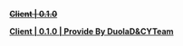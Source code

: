 ~~**[Client | 0.1.0](https://line1-package.zenlesszonezero.com/download/windows/0.1.0/20220726-071636_c0b0cadc6ddd/ZZZ.zip)**~~   

**[Client | 0.1.0 | Provide By DuolaD&CYTeam](https://7ww2hb-my.sharepoint.com/:u:/g/personal/duolad_cyteam_me/ESn3PYW0bG5CrgibNoauOVwBNkeVIrgh3aG42fZ79gDrvQ?e=rjmbd6)**
